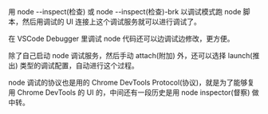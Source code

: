 用 node --inspect(检查) 或 node --inspect(检查)-brk 以调试模式跑 node 脚本，然后用调试的 UI 连接上这个调试服务就可以进行调试了。

在 VSCode Debugger 里调试 node 代码还可以边调试边修改，更方便。

除了自己启动 node 调试服务，然后手动 attach(附加) 外，还可以选择 launch(推出) 类型的调试配置，自动进行这个过程。

node 调试的协议也是用的 Chrome DevTools Protocol(协议)，就是为了能够复用 Chrome DevTools 的 UI 的，中间还有一段历史是用 node inspector(督察) 做中转。